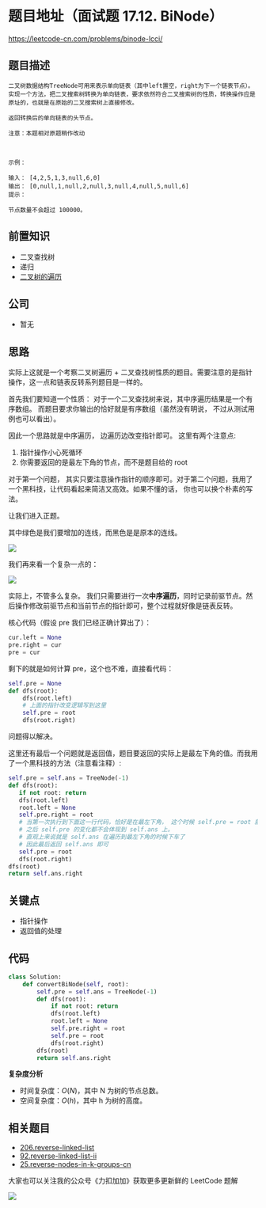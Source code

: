 # 题目地址（面试题 17.12. BiNode）

https://leetcode-cn.com/problems/binode-lcci/

## 题目描述

```
二叉树数据结构TreeNode可用来表示单向链表（其中left置空，right为下一个链表节点）。实现一个方法，把二叉搜索树转换为单向链表，要求依然符合二叉搜索树的性质，转换操作应是原址的，也就是在原始的二叉搜索树上直接修改。

返回转换后的单向链表的头节点。

注意：本题相对原题稍作改动

 

示例：

输入： [4,2,5,1,3,null,6,0]
输出： [0,null,1,null,2,null,3,null,4,null,5,null,6]
提示：

节点数量不会超过 100000。
```

## 前置知识

- 二叉查找树
- 递归
- [二叉树的遍历](../thinkings/binary-tree-traversal.md)

## 公司

- 暂无

## 思路

实际上这就是一个考察二叉树遍历 + 二叉查找树性质的题目。需要注意的是指针操作，这一点和链表反转系列题目是一样的。

首先我们要知道一个性质： 对于一个二叉查找树来说，其中序遍历结果是一个有序数组。 而题目要求你输出的恰好就是有序数组（虽然没有明说， 不过从测试用例也可以看出）。

因此一个思路就是中序遍历， 边遍历边改变指针即可。 这里有两个注意点:

1. 指针操作小心死循环
2. 你需要返回的是最左下角的节点，而不是题目给的 root

对于第一个问题， 其实只要注意操作指针的顺序即可。对于第二个问题，我用了一个黑科技，让代码看起来简洁又高效。如果不懂的话， 你也可以换个朴素的写法。

让我们进入正题。

其中绿色是我们要增加的连线，而黑色是是原本的连线。

![](https://tva1.sinaimg.cn/large/007S8ZIlly1gj0zk657mmj30qq0doabd.jpg)

我们再来看一个复杂一点的：

![](https://tva1.sinaimg.cn/large/007S8ZIlly1gj0zl95r69j31040m6tbc.jpg)

实际上，不管多么复杂。 我们只需要进行一次**中序遍历**，同时记录前驱节点。然后操作修改前驱节点和当前节点的指针即可，整个过程就好像是链表反转。

核心代码（假设 pre 我们已经正确计算出了）：

```py
cur.left = None
pre.right = cur
pre = cur
```

剩下的就是如何计算 pre，这个也不难，直接看代码：

```py
self.pre = None
def dfs(root):
    dfs(root.left)
    # 上面的指针改变逻辑写到这里
    self.pre = root
    dfs(root.right)

```

问题得以解决。

这里还有最后一个问题就是返回值，题目要返回的实际上是最左下角的值。而我用了一个黑科技的方法（注意看注释）:

```py
self.pre = self.ans = TreeNode(-1)
def dfs(root):
   if not root: return
   dfs(root.left)
   root.left = None
   self.pre.right = root
   # 当第一次执行到下面这一行代码，恰好是在最左下角， 这个时候 self.pre = root 就切断了 self.pre 和 self.ans 的联系
   # 之后 self.pre 的变化都不会体现到 self.ans 上。
   # 直观上来说就是 self.ans 在遍历到最左下角的时候下车了
   # 因此最后返回 self.ans 即可
   self.pre = root
   dfs(root.right)
dfs(root)
return self.ans.right
```

## 关键点

- 指针操作
- 返回值的处理

## 代码

```py
class Solution:
    def convertBiNode(self, root):
        self.pre = self.ans = TreeNode(-1)
        def dfs(root):
            if not root: return
            dfs(root.left)
            root.left = None
            self.pre.right = root
            self.pre = root
            dfs(root.right)
        dfs(root)
        return self.ans.right

```

**复杂度分析**

- 时间复杂度：$O(N)$，其中 N 为树的节点总数。
- 空间复杂度：$O(h)$，其中 h 为树的高度。

## 相关题目

- [206.reverse-linked-list](./206.reverse-linked-list.md)
- [92.reverse-linked-list-ii](./92.reverse-linked-list-ii.md)
- [25.reverse-nodes-in-k-groups-cn](./25.reverse-nodes-in-k-groups-cn.md)

大家也可以关注我的公众号《力扣加加》获取更多更新鲜的 LeetCode 题解

![](https://tva1.sinaimg.cn/large/007S8ZIlly1ghluc9tkv6j30x20iwjtf.jpg)
